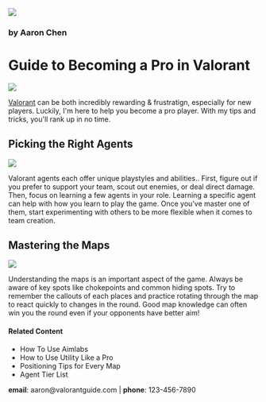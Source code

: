 <html>
  <head>
    <title>Gaming Time</title>
  </head>
  <body>
    <a href="#contact"><img src="https://wallpapers.com/images/featured/valorant-305kescxw5dpup7y.jpg" /></a>
    <h3>by Aaron Chen</h3>
    <h1>Guide to Becoming a Pro in Valorant</h1>
    <img src="https://wallpaper.forfun.com/fetch/34/34fcf4edbca5e75d4d31967a6b49373e.jpeg" />
    <p><a href="https://en.wikipedia.org/wiki/Valorant"
    target="_blank">Valorant</a> can be both incredibly rewarding & frustratign, especially for new players. Luckily, I'm here to help you become a pro player. With my tips and tricks, you'll rank up in no time.</p>
    <h2>Picking the Right Agents</h2>
    <img src="https://www.esports.net/wp-content/uploads/2021/07/Valorant-Agents.jpg" />
    <p>Valorant agents each offer unique playstyles and abilities.. First, figure out if you prefer to support your team, scout out enemies, or deal direct damage. Then, focus on learning a few agents in your role. Learning a specific agent can help with how you learn to play the game. Once you’ve master one of them, start experimenting with others to be more flexible when it comes to team creation.</p>
    <h2>Mastering the Maps</h2>
    <img src="https://media.discordapp.net/attachments/1168034408486416465/1289180378745278466/image.png?ex=66f7e24a&is=66f690ca&hm=cc76e920ad0aff86766c08ad6296c9c9058215291b1337f18d3b38fd073fdc8d&=&format=webp&quality=lossless&width=550&height=307" />
    <p>Understanding the maps is an important aspect of the game. Always be aware of key spots like chokepoints and common hiding spots. Try to remember the callouts of each places and practice rotating through the map to react quickly to changes in the round. Good map knowledge can often win you the round even if your opponents have better aim!</p>
    <h4>Related Content</h4>
    <ul>
      <li>How To Use Aimlabs</li>
      <li>How to Use Utility Like a Pro</li>
      <li>Positioning Tips for Every Map</li>
      <li>Agent Tier List</li>
    </ul>
    <div id="contact">
      <p><strong>email</strong>: aaron@valorantguide.com | <strong>phone</strong>: 123-456-7890
</html>
